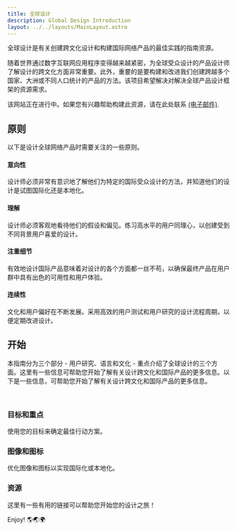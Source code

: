 ```yaml
---
title: 全球设计
description: Global Design Introduction
layout: ../../layouts/MainLayout.astro
---
```


全球设计是有关创建跨文化设计和构建国际网络产品的最佳实践的指南资源。

随着世界通过数字互联网应用程序变得越来越紧密，为全球受众设计的产品设计师了解设计的跨文化方面非常重要。此外，重要的是要构建和改进我们创建跨越多个国家、大洲或不同人口统计的产品的方法。该项目希望解决对解决全球产品设计框架的资源需求。

该网站正在进行中。如果您有兴趣帮助构建此资源，请在此处联系 [(电子邮件)](mailto:ericdai@sas.upenn.edu).

## 原则

以下是设计全球网络产品时需要关注的一些原则。

<div class="boxcontainer">
<div class="highlightbox">
    <h4>意向性</h4>
    <p>设计师必须非常有意识地了解他们为特定的国际受众设计的方法，并知道他们的设计是试图国际化还是本地化。</p>
</div>

<div class="highlightbox2">
    <h4>理解</h4>
    <p>设计师必须客观地看待他们的假设和偏见。练习高水平的用户同理心，以创建受到不同背景用户喜爱的设计。</p>
</div>

<div class="highlightbox3">
    <h4>注重细节</h4>
    <p>有效地设计国际产品意味着对设计的各个方面都一丝不苟，以确保最终产品在用户群中具有出色的可用性和用户体验。</p>
</div>

<div class="highlightbox4">
    <h4>连续性</h4>
    <p>文化和用户偏好在不断发展。采用高效的用户测试和用户研究的设计流程周期，以便定期改进设计。</p>
</div>
</div>

## 开始

本指南分为三个部分 - 用户研究、语言和文化 - 重点介绍了全球设计的三个方面。这里有一些信息可帮助您开始了解有关设计跨文化和国际产品的更多信息。以下是一些信息，可帮助您开始了解有关设计跨文化和国际产品的更多信息。

<br/>
<a href="../en/goalsandfocus" style="text-decoration: none">
<div class="highlightbox5" style="background-color: var(--neutral-bg);">
    <h3>目标和重点</h3>
    <p>使用您的目标来确定最佳行动方案。</p>
</div>
</a>

<a href="../en/imagesandicons" style="text-decoration: none">
<div class="highlightbox5" style="background-color: var(--neutral-bg);">
    <h3>图像和图标</h3>
    <p>优化图像和图标以实现国际化或本地化。</p>
</div>
</a>

<a href="en/inspirations" style="text-decoration: none" target="_blank" rel="noopener noreferrer">
<div class="highlightbox5" style="background-color: var(--neutral-bg);">
    <h3>资源</h3>
    <p>这里有一些有用的链接可以帮助您开始您的设计之旅！</p>
</div>
</a>

Enjoy! 🌎🌏🌍
